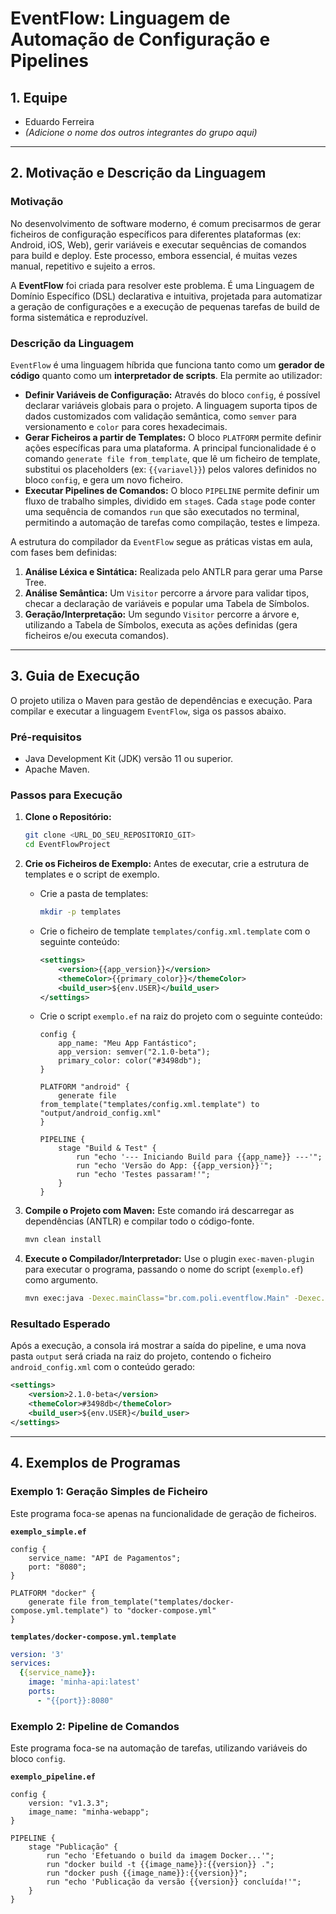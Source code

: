 # EventFlow: Linguagem de Automação de Configuração e Pipelines

## 1. Equipe

* Eduardo Ferreira
* *(Adicione o nome dos outros integrantes do grupo aqui)*

---

## 2. Motivação e Descrição da Linguagem

### Motivação

No desenvolvimento de software moderno, é comum precisarmos de gerar ficheiros de configuração específicos para diferentes plataformas (ex: Android, iOS, Web), gerir variáveis e executar sequências de comandos para build e deploy. Este processo, embora essencial, é muitas vezes manual, repetitivo e sujeito a erros.

A **EventFlow** foi criada para resolver este problema. É uma Linguagem de Domínio Específico (DSL) declarativa e intuitiva, projetada para automatizar a geração de configurações e a execução de pequenas tarefas de build de forma sistemática e reproduzível.

### Descrição da Linguagem

`EventFlow` é uma linguagem híbrida que funciona tanto como um **gerador de código** quanto como um **interpretador de scripts**. Ela permite ao utilizador:

* **Definir Variáveis de Configuração:** Através do bloco `config`, é possível declarar variáveis globais para o projeto. A linguagem suporta tipos de dados customizados com validação semântica, como `semver` para versionamento e `color` para cores hexadecimais.
* **Gerar Ficheiros a partir de Templates:** O bloco `PLATFORM` permite definir ações específicas para uma plataforma. A principal funcionalidade é o comando `generate file from_template`, que lê um ficheiro de template, substitui os placeholders (ex: `{{variavel}}`) pelos valores definidos no bloco `config`, e gera um novo ficheiro.
* **Executar Pipelines de Comandos:** O bloco `PIPELINE` permite definir um fluxo de trabalho simples, dividido em `stage`s. Cada `stage` pode conter uma sequência de comandos `run` que são executados no terminal, permitindo a automação de tarefas como compilação, testes e limpeza.

A estrutura do compilador da `EventFlow` segue as práticas vistas em aula, com fases bem definidas:
1.  **Análise Léxica e Sintática:** Realizada pelo ANTLR para gerar uma Parse Tree.
2.  **Análise Semântica:** Um `Visitor` percorre a árvore para validar tipos, checar a declaração de variáveis e popular uma Tabela de Símbolos.
3.  **Geração/Interpretação:** Um segundo `Visitor` percorre a árvore e, utilizando a Tabela de Símbolos, executa as ações definidas (gera ficheiros e/ou executa comandos).

---

## 3. Guia de Execução

O projeto utiliza o Maven para gestão de dependências e execução. Para compilar e executar a linguagem `EventFlow`, siga os passos abaixo.

### Pré-requisitos

* Java Development Kit (JDK) versão 11 ou superior.
* Apache Maven.

### Passos para Execução

1.  **Clone o Repositório:**
    ```bash
    git clone <URL_DO_SEU_REPOSITORIO_GIT>
    cd EventFlowProject
    ```

2.  **Crie os Ficheiros de Exemplo:**
    Antes de executar, crie a estrutura de templates e o script de exemplo.

    * Crie a pasta de templates:
        ```bash
        mkdir -p templates
        ```
    * Crie o ficheiro de template `templates/config.xml.template` com o seguinte conteúdo:
        ```xml
        <settings>
            <version>{{app_version}}</version>
            <themeColor>{{primary_color}}</themeColor>
            <build_user>${env.USER}</build_user>
        </settings>
        ```
    * Crie o script `exemplo.ef` na raiz do projeto com o seguinte conteúdo:
        ```ef
        config {
            app_name: "Meu App Fantástico";
            app_version: semver("2.1.0-beta");
            primary_color: color("#3498db");
        }

        PLATFORM "android" {
            generate file from_template("templates/config.xml.template") to "output/android_config.xml"
        }

        PIPELINE {
            stage "Build & Test" {
                run "echo '--- Iniciando Build para {{app_name}} ---'";
                run "echo 'Versão do App: {{app_version}}'";
                run "echo 'Testes passaram!'";
            }
        }
        ```

3.  **Compile o Projeto com Maven:**
    Este comando irá descarregar as dependências (ANTLR) e compilar todo o código-fonte.
    ```bash
    mvn clean install
    ```

4.  **Execute o Compilador/Interpretador:**
    Use o plugin `exec-maven-plugin` para executar o programa, passando o nome do script (`exemplo.ef`) como argumento.
    ```bash
    mvn exec:java -Dexec.mainClass="br.com.poli.eventflow.Main" -Dexec.args="exemplo.ef"
    ```

### Resultado Esperado

Após a execução, a consola irá mostrar a saída do pipeline, e uma nova pasta `output` será criada na raiz do projeto, contendo o ficheiro `android_config.xml` com o conteúdo gerado:
```xml
<settings>
    <version>2.1.0-beta</version>
    <themeColor>#3498db</themeColor>
    <build_user>${env.USER}</build_user>
</settings>
```

---

## 4. Exemplos de Programas

### Exemplo 1: Geração Simples de Ficheiro

Este programa foca-se apenas na funcionalidade de geração de ficheiros.

**`exemplo_simple.ef`**
```ef
config {
    service_name: "API de Pagamentos";
    port: "8080";
}

PLATFORM "docker" {
    generate file from_template("templates/docker-compose.yml.template") to "docker-compose.yml"
}
```

**`templates/docker-compose.yml.template`**
```yaml
version: '3'
services:
  {{service_name}}:
    image: 'minha-api:latest'
    ports:
      - "{{port}}:8080"
```

### Exemplo 2: Pipeline de Comandos

Este programa foca-se na automação de tarefas, utilizando variáveis do bloco `config`.

**`exemplo_pipeline.ef`**
```ef
config {
    version: "v1.3.3";
    image_name: "minha-webapp";
}

PIPELINE {
    stage "Publicação" {
        run "echo 'Efetuando o build da imagem Docker...'";
        run "docker build -t {{image_name}}:{{version}} .";
        run "docker push {{image_name}}:{{version}}";
        run "echo 'Publicação da versão {{version}} concluída!'";
    }
}
```
